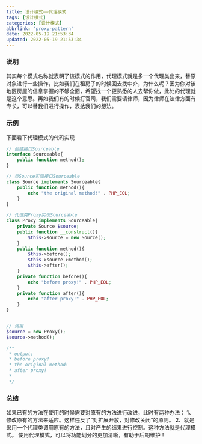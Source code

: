 ```yaml
---
title: 设计模式——代理模式
tags: [设计模式]
categories: [设计模式]
abbrlink: 'proxy-pattern'
date: 2022-05-19 21:53:34
updated: 2022-05-19 21:53:34
---
```



### 说明
其实每个模式名称就表明了该模式的作用，代理模式就是多一个代理类出来，替原对象进行一些操作，比如我们在租房子的时候回去找中介，为什么呢？因为你对该地区房屋的信息掌握的不够全面，希望找一个更熟悉的人去帮你做，此处的代理就是这个意思。再如我们有的时候打官司，我们需要请律师，因为律师在法律方面有专长，可以替我们进行操作，表达我们的想法。

### 示例
下面看下代理模式的代码实现

```php
// 创建接口Sourceable
interface Sourceable{
    public function method();
}

// 类Source实现接口Sourceable
class Source implements Sourceable{
    public function method(){
        echo "the original method!" . PHP_EOL;
    }
}

// 代理类Proxy实现Sourceable
class Proxy implements Sourceable{
    private Source $source;
    public function __construct(){
        $this->source = new Source();
    }
    public function method(){
        $this->before();
        $this->source->method();
        $this->after();
    }
    private function before(){
        echo "before proxy!" . PHP_EOL;
    }
    private function after(){
        echo "after proxy!" . PHP_EOL;
    }
}


// 调用
$source = new Proxy();
$source->method();

/**
 * output:
 * before proxy!
 * the original method!
 * after proxy!
 * 
 */
```

### 总结
如果已有的方法在使用的时候需要对原有的方法进行改进，此时有两种办法：
    1、修改原有的方法来适应。这样违反了“对扩展开放，对修改关闭”的原则。
    2、就是采用一个代理类调用原有的方法，且对产生的结果进行控制。这种方法就是代理模式。
使用代理模式，可以将功能划分的更加清晰，有助于后期维护！